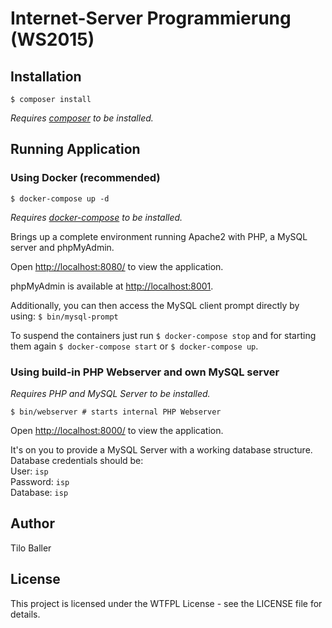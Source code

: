 # Internet-Server Programmierung (WS2015) #

## Installation ##

`$ composer install`

*Requires [composer](https://getcomposer.org/download/) to be installed.*

## Running Application ##

### Using Docker (recommended) ###

`$ docker-compose up -d`

*Requires [docker-compose](https://docs.docker.com/compose/install/) to be installed.*

Brings up a complete environment running Apache2 with PHP, a MySQL server and phpMyAdmin.

Open <http://localhost:8080/> to view the application.

phpMyAdmin is available at <http://localhost:8001>.

Additionally, you can then access the MySQL client prompt directly by using: `$ bin/mysql-prompt`

To suspend the containers just run `$ docker-compose stop` and for starting them again `$ docker-compose start` or `$ docker-compose up`.


### Using build-in PHP Webserver and own MySQL server ###

*Requires PHP and MySQL Server to be installed.*

`$ bin/webserver # starts internal PHP Webserver`

Open <http://localhost:8000/> to view the application.

It's on you to provide a MySQL Server with a working database structure. Database credentials should be:  
User: `isp`  
Password: `isp`  
Database: `isp`

## Author ##

Tilo Baller  

## License ##

This project is licensed under the WTFPL License - see the LICENSE file for details.
